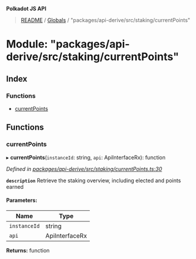 **Polkadot JS API**

> [README](../README.md) / [Globals](../globals.md) / "packages/api-derive/src/staking/currentPoints"

# Module: "packages/api-derive/src/staking/currentPoints"

## Index

### Functions

* [currentPoints](_packages_api_derive_src_staking_currentpoints_.md#currentpoints)

## Functions

### currentPoints

▸ **currentPoints**(`instanceId`: string, `api`: ApiInterfaceRx): function

*Defined in [packages/api-derive/src/staking/currentPoints.ts:30](https://github.com/polkadot-js/api/blob/5ce3524cc/packages/api-derive/src/staking/currentPoints.ts#L30)*

**`description`** Retrieve the staking overview, including elected and points earned

#### Parameters:

Name | Type |
------ | ------ |
`instanceId` | string |
`api` | ApiInterfaceRx |

**Returns:** function
